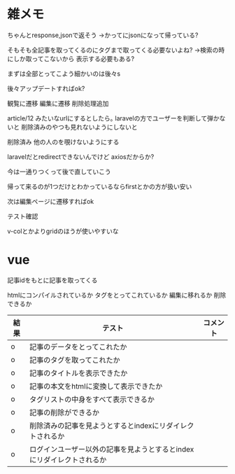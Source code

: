 # 雑メモ
ちゃんとresponse,jsonで返そう
->かってにjsonになって帰っている?

そもそも全記事を取ってくるのにタグまで取ってくる必要ないよね?
->検索の時にしか取ってこないから
表示する必要もある?

まずは全部とってこよう細かいのは後々s

後々アップデートすればok?

観覧に遷移
編集に遷移
削除処理追加

article/12
みたいなurlにするとしたら｡
laravelの方でユーザーを判断して弾かないと
削除済みのやつも見れないようにしないと

削除済み
他の人のを覗けないようにする

laravelだとredirectできないんでけど
axiosだからか?

今は一通りつくって後で直していこう

帰って来るのが1つだけとわかっているならfirstとかの方が扱い安い

次は編集ページに遷移すればok

テスト確認

v-colとかよりgridのほうが使いやすいな

# vue
記事idをもとに記事を取ってくる









htmlにコンパイルされているか
タグをとってこれているか
編集に移れるか
削除できるか

|結果|テスト|コメント|
|--|--|--|
|o|記事のデータをとってこれたか||
|o|記事のタグを取ってこれたか||
|o|記事のタイトルを表示できたか||
|o|記事の本文をhtmlに変換して表示できたか||
|o|タグリストの中身をすべて表示できるか||
|o|記事の削除ができるか||
|o|削除済みの記事を見ようとするとindexにリダイレクトされるか||
|o|ログインユーザー以外の記事を見ようとするとindexにリダイレクトされるか||
